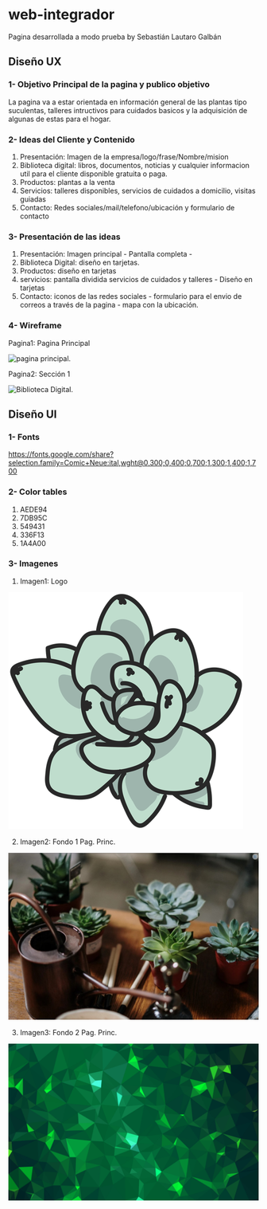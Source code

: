 # web-integrador
Pagina desarrollada a modo prueba 
by Sebastián Lautaro Galbán

## Diseño UX

### 1- Objetivo Principal de la pagina y publico objetivo
La pagina va a estar orientada en información general de las plantas tipo suculentas, talleres intructivos para cuidados basicos y la adquisición de algunas de estas para el hogar.

### 2- Ideas del Cliente y Contenido

1. Presentación: Imagen de la empresa/logo/frase/Nombre/mision
2. Biblioteca digital: libros, documentos, noticias y cualquier informacion util para el cliente disponible gratuita o paga.
3. Productos: plantas a la venta
4. Servicios: talleres disponibles, servicios de cuidados a domicilio, visitas guiadas
5. Contacto: Redes sociales/mail/telefono/ubicación y formulario de contacto
 

### 3- Presentación de las ideas

1. Presentación: Imagen principal - Pantalla completa - 
2. Biblioteca Digital: diseño en tarjetas.
3. Productos: diseño en tarjetas 
4. servicios: pantalla dividida servicios de cuidados y talleres - Diseño en tarjetas 
5. Contacto: iconos de las redes sociales - formulario para el envio de correos a través de la pagina - mapa con la ubicación.

### 4- Wireframe

Pagina1: Pagina Principal

![pagina principal.](./wireframe/Pagprinc.png)

Pagina2: Sección 1

![Biblioteca Digital.](./wireframe/Sec1.png)

## Diseño UI

### 1- Fonts

https://fonts.google.com/share?selection.family=Comic+Neue:ital,wght@0,300;0,400;0,700;1,300;1,400;1,700

### 2- Color tables

1. AEDE94
2. 7DB95C
3. 549431
4. 336F13
5. 1A4A00

### 3- Imagenes

1. Imagen1: Logo

![logo.](./imagenes/LOGO.png)

2. Imagen2: Fondo 1 Pag. Princ.

![F1.](./imagenes/fondo%20pantalla%20principal.jpg)

3. Imagen3: Fondo 2 Pag. Princ.

![F2.](./imagenes/fondo%202%20pantalla%20principal.jpg)
